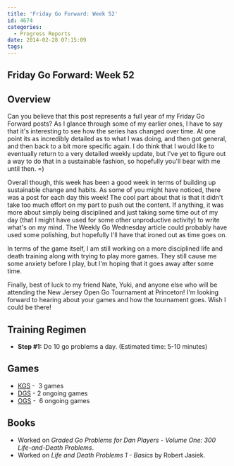 ```yaml
---
title: 'Friday Go Forward: Week 52'
id: 4674
categories:
  - Progress Reports
date: 2014-02-28 07:15:09
tags:
---
```


## Friday Go Forward: Week 52

## Overview

Can you believe that this post represents a full year of my Friday Go Forward posts? As I glance through some of my earlier ones, I have to say that it's interesting to see how the series has changed over time. At one point its as incredibly detailed as to what I was doing, and then got general, and then back to a bit more specific again. I do think that I would like to eventually return to a very detailed weekly update, but I've yet to figure out a way to do that in a sustainable fashion, so hopefully you'll bear with me until then. =)

Overall though, this week has been a good week in terms of building up sustainable change and habits. As some of you might have noticed, there was a post for each day this week! The cool part about that is that it didn't take too much effort on my part to push out the content. If anything, it was more about simply being disciplined and just taking some time out of my day (that I might have used for some other unproductive activity) to write what's on my mind. The Weekly Go Wednesday article could probably have used some polishing, but hopefully I'll have that ironed out as time goes on.

In terms of the game itself, I am still working on a more disciplined life and death training along with trying to play more games. They still cause me some anxiety before I play, but I'm hoping that it goes away after some time.

Finally, best of luck to my friend Nate, Yuki, and anyone else who will be attending the New Jersey Open Go Tournament at Princeton! I'm looking forward to hearing about your games and how the tournament goes. Wish I could be there!

## Training Regimen

*   **Step #1:** Do 10 go problems a day. (Estimated time: 5-10 minutes)

## Games

*   [KGS](http://www.gokgs.com "KGS Website") -  3 games
*   [DGS](http://www.dragongoserver.net/userinfo.php?uid=60385 "Dragon Go Server - BenGoZen") - 2 ongoing games
*   [OGS](http://online-go.com/user/view/549/BenGoZen "Online Go Server - BenGoZen") -  6 ongoing games

## Books

*   Worked on _Graded Go Problems for Dan Players - Volume One: 300 Life-and-Death Problems_.
*   Worked on _Life and Death Problems 1 - Basics_ by Robert Jasiek.
